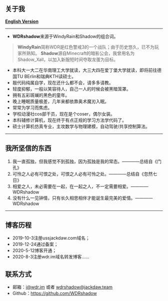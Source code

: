## 关于我 ##

**[English Version][1]**

----------

 - **WDRshadow**来源于WindyRain和Shadow的组合词。

> **WindyRain**简称WDR是红色警戒3的一个战队；由于历史悠久，已不为玩家所熟知。
> **Shadow**源自Minecraft的暗影公会，我曾用名为Shadow_Xall，以加入新服短时间夺取龙蛋为目标。

 - 本科大一大二在华南理工大学就读，大三大四在爱丁堡大学就读，即将前往德国TU BErlin和瑞典KTH读硕士。
 - 敲代码纯属自学，现在还什么都不会，请多多请教。
 - 轻度抑郁，一般以笑容待人，自己一人的时候会被黑暗笼罩。
 - 拥有五彩斑斓的黑色的童年。
 - 晚上睡眠质量极差，几年来都依靠奥术魔刃入眠。
 - 常常为学习而焦虑。
 - 学校动漫社cos部干员，现在是个coser，偶尔女装。
 - 本科辅修计算机，现在终于有点正规的学习方法学代码了。
 - 硕士计算机仿真专业，主攻数学与物理建模，自动驾驶/共享控制算法。

----------

## 我所坚信的东西 ##

 1. 我一直孤独，但我感觉不到孤独，因为孤独是我的常态。————总结自《门孔》
 2. 可怜之人必有可恨之处，可恨之人必有可怜之处。————总结自《忽然七日》
 3. 相爱之人，未必需要在一起，在一起之人，不一定需要相爱。————WDRshadow
 4. 没有什么一见钟情，只有长久相思相伴才能诞生最完美的爱情。————WDRshadow

----------

## 博客历程 ##

 - 2019-10-3注册ussjackdaw.com域名；
 - 2019-12-24通过备案；
 - 2020-5-12博客开通；
 - 2020-8-3注册wdr.im域名转发博客……

## 联系方式 ##

 - 邮箱：i@wdr.im 或者 wdrshadow@jackdaw.team
 - Github：https://github.com/WDRshadow


  [1]: https://github.com/WDRshadow/WDRshadow/blob/main/README_EN.md
